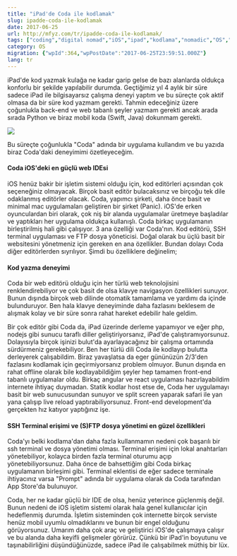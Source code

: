 ```yaml
---
title: "iPad'de Coda ile kodlamak"
slug: ipadde-coda-ile-kodlamak
date: 2017-06-25
url: http://mfyz.com/tr/ipadde-coda-ile-kodlamak/
tags: ["coding","digital nomad","iOS","ipad","kodlama","nomadic","OS","work anywhere"]
category: OS
migration: {"wpId":364,"wpPostDate":"2017-06-25T23:59:51.000Z"}
lang: tr
---
```


iPad'de kod yazmak kulağa ne kadar garip gelse de bazı alanlarda oldukça konforlu bir şekilde yapılabilir durumda. Geçtiğimiz yıl 4 aylık bir süre sadece iPad ile bilgisayarsız çalışma deneyi yaptım ve bu süreçte çok aktif olmasa da bir süre kod yazmam gerekti. Tahmin edeceğiniz üzere çoğunlukla back-end ve web tabanlı şeyler yazmam gerekti ancak arada sırada Python ve biraz mobil koda (Swift, Java) dokunmam gerekti.

![](/images/archive/tr/2017/06/coda_screenshot.jpg)

Bu süreçte çoğunlukla "Coda" adında bir uygulama kullandım ve bu yazıda biraz Coda'daki deneyimimi özetleyeceğim.

#### Coda iOS'deki en güçlü web IDEsi

iOS henüz bakir bir işletim sistemi olduğu için, kod editörleri açısından çok seçeneğiniz olmayacak. Birçok basit editör bulacaksınız ve birçoğu tek dile odaklanmış editörler olacak. Coda, yapımcı şirketi, daha önce basit ve minimal mac uygulamaları geliştiren bir şirket (Panic). iOS'de erken oyunculardan biri olarak, çok niş bir alanda uygulamalar üretmeye başladılar ve yaptıkları her uygulama oldukça kullanışlı. Coda birkaç uygulamanın birleştirilmiş hali gibi çalışıyor. 3 ana özelliği var Coda'nın. Kod editörü, SSH terminal uygulaması ve FTP dosya yöneticisi. Doğal olarak bu üçlü basit bir websitesini yönetmeniz için gereken en ana özellikler. Bundan dolayı Coda diğer editörlerden sıyrılıyor. Şimdi bu özelliklere değinelim;

#### Kod yazma deneyimi

Coda bir web editörü olduğu için her türlü web teknolojisini renklendirebiliyor ve çok basit de olsa klavye navigasyon özellikleri sunuyor. Bunun dışında birçok web dilinde otomatik tamamlama ve yardımı da içinde bulunduruyor. Ben hala klavye deneyiminde daha fazlasını beklesem de alışmak kolay ve bir süre sonra rahat hareket edebilir hale geldim.

Bir çok editör gibi Coda da, iPad üzerinde derleme yapamıyor ve eğer php, nodejs gibi sunucu taraflı diller geliştiriyorsanız, iPad'de çalıştıramıyorsunuz. Dolayısıyla birçok işinizi bulut'da ayarlayacağınız bir çalışma ortamında sürdürmeniz gerekebiliyor. Ben her türlü dili Coda ile kodlayıp bulutta derleyerek çalışabildim. Biraz yavaşlatsa da eger gününüzün 2/3'den fazlasını kodlamak için geçirmiyorsanız problem olmuyor. Bunun dışında en rahat offline olarak bile kodlayabildiğim şeyler hep tamamen front-end tabanlı uygulamalar oldu. Birkaç angular ve react uygulaması hazırlayabildim internete ihtiyaç duymadan. Statik kodlar host etse de, Coda her uygulamayı basit bir web sunucusundan sunuyor ve split screen yaparak safari ile yan yana çalışıp live reload yaptırabiliyorsunuz. Front-end development'da gerçekten hız katıyor yaptığınız işe.

#### SSH Terminal erişimi ve (S)FTP dosya yönetimi en güzel özellikleri

Coda'yı belki kodlama'dan daha fazla kullanmamın nedeni çok başarılı bir ssh terminal ve dosya yönetimi olması. Terminal erişimi için lokal anahtarları yönetebiliyor, kolayca birden fazla terminal oturumu açıp yönetebiliyorsunuz. Daha önce de bahsettiğim gibi Coda birkaç uygulamanın birleşimi gibi. Terminal eklentisi de eğer sadece terminale ihtiyacınız varsa "Prompt" adında bir uygulama olarak da Coda tarafından App Store'da bulunuyor.

Coda, her ne kadar güçlü bir IDE de olsa, henüz yeterince güçlenmiş değil. Bunun nedeni de iOS işletim sistemi olarak hala genel kullanıcılar için hedeflenmiş durumda. İşletim sisteminden çok internette birçok serviste henüz mobil uyumlu olmadıklarını ve bunun bir engel olduğunu görüyorsunuz. Umarım daha çok araç ve geliştirici iOS'de çalışmaya çalışır ve bu alanda daha keyifli gelişmeler görürüz. Çünkü bir iPad'in boyutunu ve taşınabilirliğini düşündüğünüzde, sadece iPad ile çalışabilmek müthiş bir lüx.